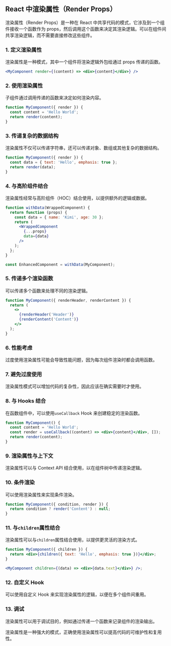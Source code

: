 <!-- @format -->

## React 中渲染属性（Render Props）

渲染属性（Render Props）是一种在 React 中共享代码的模式，它涉及到一个组件接收一个函数作为 props，然后调用这个函数来决定其渲染逻辑。可以在组件间共享渲染逻辑，而不需要直接修改这些组件。

### 1. 定义渲染属性

渲染属性是一种模式，其中一个组件将渲染逻辑外包给通过 props 传递的函数。

```jsx
<MyComponent render={(content) => <div>{content}</div>} />
```

### 2. 使用渲染属性

子组件通过调用传递的函数来决定如何渲染内容。

```jsx
function MyComponent({ render }) {
  const content = 'Hello World';
  return render(content);
}
```

### 3. 传递复杂的数据结构

渲染属性不仅可以传递字符串，还可以传递对象、数组或其他复杂的数据结构。

```jsx
function MyComponent({ render }) {
  const data = { text: 'Hello', emphasis: true };
  return render(data);
}
```

### 4. 与高阶组件结合

渲染属性经常与高阶组件（HOC）结合使用，以提供额外的逻辑或数据。

```jsx
function withData(WrappedComponent) {
  return function (props) {
    const data = { name: 'Kimi', age: 30 };
    return (
      <WrappedComponent
        {...props}
        data={data}
      />
    );
  };
}

const EnhancedComponent = withData(MyComponent);
```

### 5. 传递多个渲染函数

可以传递多个函数来处理不同的渲染逻辑。

```jsx
function MyComponent({ renderHeader, renderContent }) {
  return (
    <>
      {renderHeader('Header')}
      {renderContent('Content')}
    </>
  );
}
```

### 6. 性能考虑

过度使用渲染属性可能会导致性能问题，因为每次组件渲染时都会调用函数。

### 7. 避免过度使用

渲染属性模式可以增加代码的复杂性，因此应该在确实需要时才使用。

### 8. 与 Hooks 结合

在函数组件中，可以使用`useCallback` Hook 来创建稳定的渲染函数。

```jsx
function MyComponent() {
  const content = 'Hello World';
  const render = useCallback((content) => <div>{content}</div>, []);
  return render(content);
}
```

### 9. 渲染属性与上下文

渲染属性可以与 Context API 结合使用，以在组件树中传递渲染逻辑。

### 10. 条件渲染

可以使用渲染属性来实现条件渲染。

```jsx
function MyComponent({ condition, render }) {
  return condition ? render('Content') : null;
}
```

### 11. 与`children`属性结合

渲染属性可以与`children`属性结合使用，以提供更灵活的渲染方式。

```jsx
function MyComponent({ children }) {
  return <div>{children({ text: 'Hello', emphasis: true })}</div>;
}

<MyComponent children={(data) => <div>{data.text}</div>} />;
```

### 12. 自定义 Hook

可以使用自定义 Hook 来实现渲染属性的逻辑，以便在多个组件间重用。

### 13. 调试

渲染属性可以用于调试目的，例如通过传递一个函数来记录组件的渲染输出。

渲染属性是一种强大的模式，正确使用渲染属性可以提高代码的可维护性和复用性。
